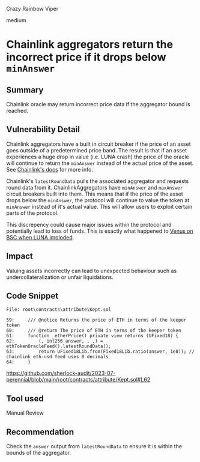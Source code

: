 Crazy Rainbow Viper

medium

# Chainlink aggregators return the incorrect price if it drops below `minAnswer`
## Summary

Chainlink oracle may return incorrect price data if the aggregator bound is reached.

## Vulnerability Detail

Chainlink aggregators have a built in circuit breaker if the price of an asset
goes outside of a predetermined price band. The result is that if an asset
experiences a huge drop in value (i.e. LUNA crash) the price of the oracle will
continue to return the `minAnswer` instead of the actual price of the asset. See
[Chainlink's docs](https://docs.chain.link/data-feeds#check-the-latest-answer-against-reasonable-limits)
for more info.

Chainlink's `latestRoundData` pulls the associated aggregator and requests round
data from it. ChainlinkAggregators have `minAnswer` and `maxAnswer` circuit
breakers built into them. This means that if the price of the asset drops below
the `minAnswer`, the protocol will continue to value the token at `minAnswer`
instead of it's actual value. This will allow users to exploit certain parts of
the protocol.

This discrepency could cause major issues within the protocol and potentially
lead to loss of funds. This is exactly what happened to 
[Venus on BSC when LUNA imploded](https://rekt.news/venus-blizz-rekt/).

## Impact

Valuing assets incorrectly can lead to unexpected behaviour such as undercollateralization or unfair liquidations.

## Code Snippet

```solidity
File: root\contracts\attribute\Kept.sol

59:     /// @notice Returns the price of ETH in terms of the keeper token
60:     /// @return The price of ETH in terms of the keeper token
61:     function _etherPrice() private view returns (UFixed18) {
62:         (, int256 answer, , ,) = ethTokenOracleFeed().latestRoundData();
63:         return UFixed18Lib.from(Fixed18Lib.ratio(answer, 1e8)); // chainlink eth-usd feed uses 8 decimals
64:     }
```
https://github.com/sherlock-audit/2023-07-perennial/blob/main/root/contracts/attribute/Kept.sol#L62

## Tool used

Manual Review

## Recommendation

Check the `answer` output from `latestRoundData` to ensure it is within the bounds of the aggregator.